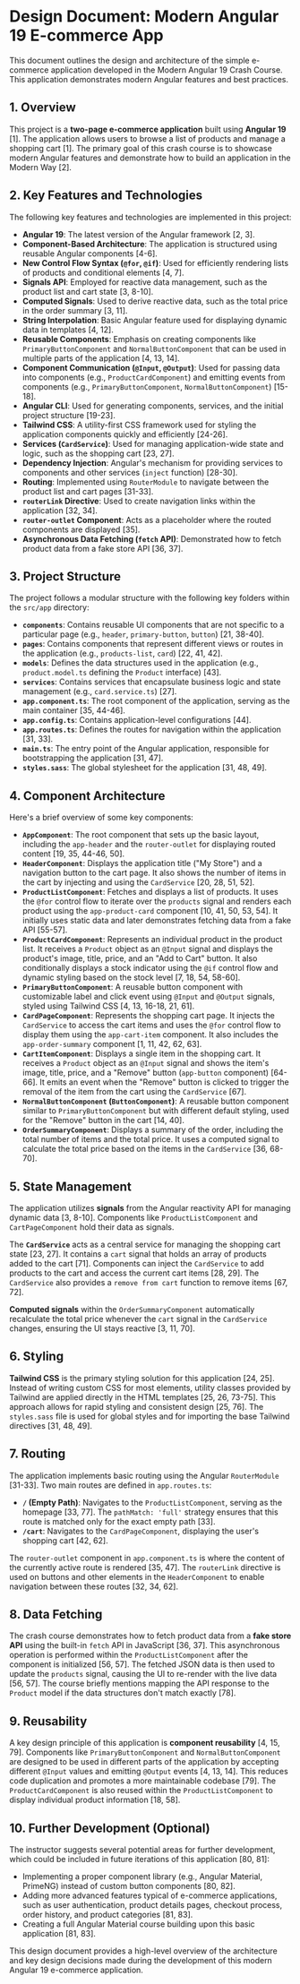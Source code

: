 # Design Document: Modern Angular 19 E-commerce App

This document outlines the design and architecture of the simple e-commerce application developed in the Modern Angular 19 Crash Course. This application demonstrates modern Angular features and best practices.

## 1. Overview

This project is a **two-page e-commerce application** built using **Angular 19** [1]. The application allows users to browse a list of products and manage a shopping cart [1]. The primary goal of this crash course is to showcase modern Angular features and demonstrate how to build an application in the Modern Way [2].

## 2. Key Features and Technologies

The following key features and technologies are implemented in this project:

*   **Angular 19**: The latest version of the Angular framework [2, 3].
*   **Component-Based Architecture**: The application is structured using reusable Angular components [4-6].
*   **New Control Flow Syntax (`@for`, `@if`)**: Used for efficiently rendering lists of products and conditional elements [4, 7].
*   **Signals API**: Employed for reactive data management, such as the product list and cart state [3, 8-10].
*   **Computed Signals**: Used to derive reactive data, such as the total price in the order summary [3, 11].
*   **String Interpolation**: Basic Angular feature used for displaying dynamic data in templates [4, 12].
*   **Reusable Components**: Emphasis on creating components like `PrimaryButtonComponent` and `NormalButtonComponent` that can be used in multiple parts of the application [4, 13, 14].
*   **Component Communication (`@Input`, `@Output`)**: Used for passing data into components (e.g., `ProductCardComponent`) and emitting events from components (e.g., `PrimaryButtonComponent`, `NormalButtonComponent`) [15-18].
*   **Angular CLI**: Used for generating components, services, and the initial project structure [19-23].
*   **Tailwind CSS**: A utility-first CSS framework used for styling the application components quickly and efficiently [24-26].
*   **Services (`CardService`)**: Used for managing application-wide state and logic, such as the shopping cart [23, 27].
*   **Dependency Injection**: Angular's mechanism for providing services to components and other services (`inject` function) [28-30].
*   **Routing**: Implemented using `RouterModule` to navigate between the product list and cart pages [31-33].
*   **`routerLink` Directive**: Used to create navigation links within the application [32, 34].
*   **`router-outlet` Component**: Acts as a placeholder where the routed components are displayed [35].
*   **Asynchronous Data Fetching (`fetch` API)**: Demonstrated how to fetch product data from a fake store API [36, 37].

## 3. Project Structure

The project follows a modular structure with the following key folders within the `src/app` directory:

*   **`components`**: Contains reusable UI components that are not specific to a particular page (e.g., `header`, `primary-button`, `button`) [21, 38-40].
*   **`pages`**: Contains components that represent different views or routes in the application (e.g., `products-list`, `card`) [22, 41, 42].
*   **`models`**: Defines the data structures used in the application (e.g., `product.model.ts` defining the `Product` interface) [43].
*   **`services`**: Contains services that encapsulate business logic and state management (e.g., `card.service.ts`) [27].
*   **`app.component.ts`**: The root component of the application, serving as the main container [35, 44-46].
*   **`app.config.ts`**: Contains application-level configurations [44].
*   **`app.routes.ts`**: Defines the routes for navigation within the application [31, 33].
*   **`main.ts`**: The entry point of the Angular application, responsible for bootstrapping the application [31, 47].
*   **`styles.sass`**: The global stylesheet for the application [31, 48, 49].

## 4. Component Architecture

Here's a brief overview of some key components:

*   **`AppComponent`**: The root component that sets up the basic layout, including the `app-header` and the `router-outlet` for displaying routed content [19, 35, 44-46, 50].
*   **`HeaderComponent`**: Displays the application title ("My Store") and a navigation button to the cart page. It also shows the number of items in the cart by injecting and using the `CardService` [20, 28, 51, 52].
*   **`ProductListComponent`**: Fetches and displays a list of products. It uses the `@for` control flow to iterate over the `products` signal and renders each product using the `app-product-card` component [10, 41, 50, 53, 54]. It initially uses static data and later demonstrates fetching data from a fake API [55-57].
*   **`ProductCardComponent`**: Represents an individual product in the product list. It receives a `Product` object as an `@Input` signal and displays the product's image, title, price, and an "Add to Cart" button. It also conditionally displays a stock indicator using the `@if` control flow and dynamic styling based on the stock level [7, 18, 54, 58-60].
*   **`PrimaryButtonComponent`**: A reusable button component with customizable label and click event using `@Input` and `@Output` signals, styled using Tailwind CSS [4, 13, 16-18, 21, 61].
*   **`CardPageComponent`**: Represents the shopping cart page. It injects the `CardService` to access the cart items and uses the `@for` control flow to display them using the `app-cart-item` component. It also includes the `app-order-summary` component [1, 11, 42, 62, 63].
*   **`CartItemComponent`**: Displays a single item in the shopping cart. It receives a `Product` object as an `@Input` signal and shows the item's image, title, price, and a "Remove" button (`app-button` component) [64-66]. It emits an event when the "Remove" button is clicked to trigger the removal of the item from the cart using the `CardService` [67].
*   **`NormalButtonComponent` (`ButtonComponent`)**: A reusable button component similar to `PrimaryButtonComponent` but with different default styling, used for the "Remove" button in the cart [14, 40].
*   **`OrderSummaryComponent`**: Displays a summary of the order, including the total number of items and the total price. It uses a computed signal to calculate the total price based on the items in the `CardService` [36, 68-70].

## 5. State Management

The application utilizes **signals** from the Angular reactivity API for managing dynamic data [3, 8-10]. Components like `ProductListComponent` and `CartPageComponent` hold their data as signals.

The **`CardService`** acts as a central service for managing the shopping cart state [23, 27]. It contains a `cart` signal that holds an array of products added to the cart [71]. Components can inject the `CardService` to add products to the cart and access the current cart items [28, 29]. The `CardService` also provides a `remove from cart` function to remove items [67, 72].

**Computed signals** within the `OrderSummaryComponent` automatically recalculate the total price whenever the `cart` signal in the `CardService` changes, ensuring the UI stays reactive [3, 11, 70].

## 6. Styling

**Tailwind CSS** is the primary styling solution for this application [24, 25]. Instead of writing custom CSS for most elements, utility classes provided by Tailwind are applied directly in the HTML templates [25, 26, 73-75]. This approach allows for rapid styling and consistent design [25, 76]. The `styles.sass` file is used for global styles and for importing the base Tailwind directives [31, 48, 49].

## 7. Routing

The application implements basic routing using the Angular `RouterModule` [31-33]. Two main routes are defined in `app.routes.ts`:

*   **`/` (Empty Path)**: Navigates to the `ProductListComponent`, serving as the homepage [33, 77]. The `pathMatch: 'full'` strategy ensures that this route is matched only for the exact empty path [33].
*   **`/cart`**: Navigates to the `CardPageComponent`, displaying the user's shopping cart [42, 62].

The `router-outlet` component in `app.component.ts` is where the content of the currently active route is rendered [35, 47]. The `routerLink` directive is used on buttons and other elements in the `HeaderComponent` to enable navigation between these routes [32, 34, 62].

## 8. Data Fetching

The crash course demonstrates how to fetch product data from a **fake store API** using the built-in `fetch` API in JavaScript [36, 37]. This asynchronous operation is performed within the `ProductListComponent` after the component is initialized [56, 57]. The fetched JSON data is then used to update the `products` signal, causing the UI to re-render with the live data [56, 57]. The course briefly mentions mapping the API response to the `Product` model if the data structures don't match exactly [78].

## 9. Reusability

A key design principle of this application is **component reusability** [4, 15, 79]. Components like `PrimaryButtonComponent` and `NormalButtonComponent` are designed to be used in different parts of the application by accepting different `@Input` values and emitting `@Output` events [4, 13, 14]. This reduces code duplication and promotes a more maintainable codebase [79]. The `ProductCardComponent` is also reused within the `ProductListComponent` to display individual product information [18, 58].

## 10. Further Development (Optional)

The instructor suggests several potential areas for further development, which could be included in future iterations of this application [80, 81]:

*   Implementing a proper component library (e.g., Angular Material, PrimeNG) instead of custom button components [80, 82].
*   Adding more advanced features typical of e-commerce applications, such as user authentication, product details pages, checkout process, order history, and product categories [81, 83].
*   Creating a full Angular Material course building upon this basic application [81, 83].

This design document provides a high-level overview of the architecture and key design decisions made during the development of this modern Angular 19 e-commerce application.
